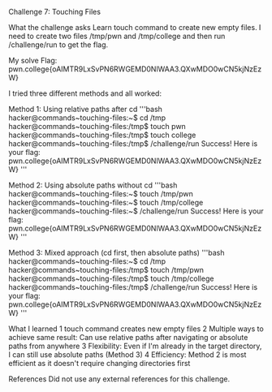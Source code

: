 Challenge 7: Touching Files

What the challenge asks
Learn touch command to create new empty files. I need to create two files /tmp/pwn and /tmp/college and then run /challenge/run to get the flag.

My solve
Flag: pwn.college{oAIMTR9LxSvPN6RWGEMD0NlWAA3.QXwMDO0wCN5kjNzEzW}

I tried three different methods and all worked:

Method 1: Using relative paths after cd
'''bash
hacker@commands~touching-files:~$ cd /tmp
hacker@commands~touching-files:/tmp$ touch pwn
hacker@commands~touching-files:/tmp$ touch college
hacker@commands~touching-files:/tmp$ /challenge/run
Success! Here is your flag:
pwn.college{oAIMTR9LxSvPN6RWGEMD0NlWAA3.QXwMDO0wCN5kjNzEzW}
'''

Method 2: Using absolute paths without cd
'''bash
hacker@commands~touching-files:~$ touch /tmp/pwn
hacker@commands~touching-files:~$ touch /tmp/college
hacker@commands~touching-files:~$ /challenge/run
Success! Here is your flag:
pwn.college{oAIMTR9LxSvPN6RWGEMD0NlWAA3.QXwMDO0wCN5kjNzEzW}
'''

Method 3: Mixed approach (cd first, then absolute paths)
'''bash
hacker@commands~touching-files:~$ cd /tmp
hacker@commands~touching-files:/tmp$ touch /tmp/pwn
hacker@commands~touching-files:/tmp$ touch /tmp/college
hacker@commands~touching-files:/tmp$ /challenge/run
Success! Here is your flag:
pwn.college{oAIMTR9LxSvPN6RWGEMD0NlWAA3.QXwMDO0wCN5kjNzEzW}
'''

What I learned
1 touch command creates new empty files
2 Multiple ways to achieve same result: Can use relative paths after navigating or absolute paths from anywhere
3 Flexibility: Even if I'm already in the target directory, I can still use absolute paths (Method 3)
4 Efficiency: Method 2 is most efficient as it doesn't require changing directories first

References
Did not use any external references for this challenge.
